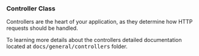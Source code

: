 ### Controller Class

Controllers are the heart of your application, as they determine how HTTP requests should be handled.

To learning more details about the controllers detailed documentation located at <kbd>docs/general/controllers</kbd> folder.